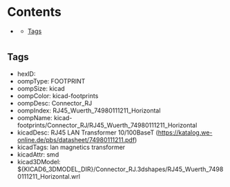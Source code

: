 



Contents
========

* [](#)
	* [Tags](#tags)

# 

## Tags

- hexID: 
- oompType: FOOTPRINT
- oompSize: kicad
- oompColor: kicad-footprints
- oompDesc: Connector_RJ
- oompIndex: RJ45_Wuerth_74980111211_Horizontal
- oompName: kicad-footprints/Connector_RJ/RJ45_Wuerth_74980111211_Horizontal
- kicadDesc: RJ45 LAN Transformer 10/100BaseT (https://katalog.we-online.de/pbs/datasheet/74980111211.pdf)
- kicadTags: lan magnetics transformer
- kicadAttr: smd
- kicad3DModel: ${KICAD6_3DMODEL_DIR}/Connector_RJ.3dshapes/RJ45_Wuerth_74980111211_Horizontal.wrl
